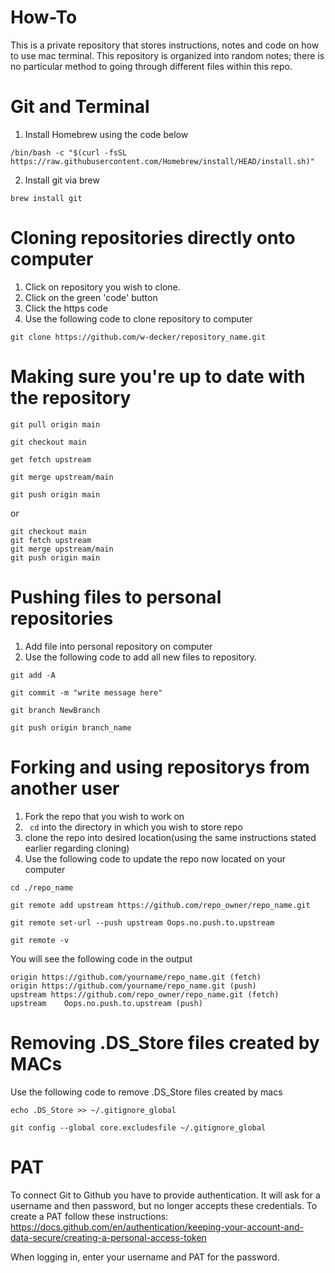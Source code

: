 # How-To

This is a private repository that stores instructions, notes and code on how to use  mac terminal. This repository is organized into random notes; there is no particular method to going through different files within this repo. 

# Git and Terminal

1. Install Homebrew using the code below

```
/bin/bash -c "$(curl -fsSL https://raw.githubusercontent.com/Homebrew/install/HEAD/install.sh)"
```

2. Install git via brew

```
brew install git
```

# Cloning repositories directly onto computer

1. Click on repository you wish to clone.
2. Click on the green 'code' button
3. Click the https code
4. Use the following code to clone repository to computer

```
git clone https://github.com/w-decker/repository_name.git
```

# Making sure you're up to date with the repository

```
git pull origin main
```

```
git checkout main
```

```
get fetch upstream
```

```
git merge upstream/main
```

```
git push origin main
```

or

```
git checkout main
git fetch upstream
git merge upstream/main
git push origin main
```

# Pushing files to personal repositories

1. Add file into personal repository on computer
2. Use the following code to add all new files to repository.

```
git add -A
```

```
git commit -m "write message here"
```

```
git branch NewBranch 
```

```
git push origin branch_name
```

# Forking and using repositorys from another user

1. Fork the repo that you wish to work on
2. ``` cd``` into the directory in which you wish to store repo
3. clone the repo into desired location(using the same instructions stated earlier regarding cloning)
4. Use the following code to update the repo now located on your computer

```
cd ./repo_name
```

```
git remote add upstream https://github.com/repo_owner/repo_name.git
```

```
git remote set-url --push upstream Oops.no.push.to.upstream
```

```
git remote -v
```

You will see the following code in the output

```
origin https://github.com/yourname/repo_name.git (fetch)
origin https://github.com/yourname/repo_name.git (push)
upstream https://github.com/repo_owner/repo_name.git (fetch)
upstream	Oops.no.push.to.upstream (push)
```


# Removing .DS_Store files created by MACs

Use the following code to remove .DS_Store files created by macs

```
echo .DS_Store >> ~/.gitignore_global

git config --global core.excludesfile ~/.gitignore_global
```

# PAT

To connect Git to Github you have to provide authentication. It will ask for a username and then password, but no longer accepts these credentials. To create a PAT follow these instructions: https://docs.github.com/en/authentication/keeping-your-account-and-data-secure/creating-a-personal-access-token

When logging in, enter your username and PAT for the password.



